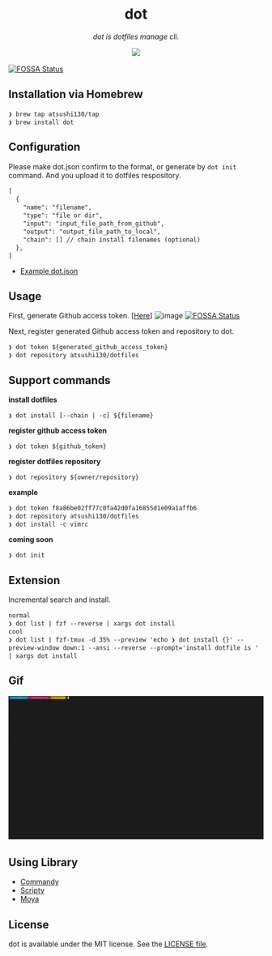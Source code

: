 <p align="center">
    <h1 align="center">dot</h1>
</p1>

<p align="center"><i>dot is dotfiles manage cli.</i></p>

<p align="center">
    <a href=".license-mit"><img src="https://img.shields.io/badge/license-MIT-blue.svg"></a> 
</p>


[![FOSSA Status](https://app.fossa.io/api/projects/git%2Bgithub.com%2Fatsushi130%2Fdot.svg?type=large)](https://app.fossa.io/projects/git%2Bgithub.com%2Fatsushi130%2Fdot?ref=badge_large)

## Installation via Homebrew
```console
❯ brew tap atsushi130/tap
❯ brew install dot
```

## Configuration
Please make dot.json confirm to the format, or generate by `dot init` command. And you upload it to dotfiles respository.
```
[
  {
    "name": "filename",
    "type": "file or dir",
    "input": "input_file_path_from_github",
    "output": "output_file_path_to_local",
    "chain": [] // chain install filenames (optional)
  },
]
```

- [Example dot.json](https://github.com/atsushi130/dotfiles/blob/master/dot.json)

## Usage
First, generate Github access token. [[Here](https://github.com/settings/tokens/new)]
![image](https://user-images.githubusercontent.com/11363154/55290785-9526c000-5412-11e9-92cc-861da7248307.png)
[![FOSSA Status](https://app.fossa.io/api/projects/git%2Bgithub.com%2Fatsushi130%2Fdot.svg?type=shield)](https://app.fossa.io/projects/git%2Bgithub.com%2Fatsushi130%2Fdot?ref=badge_shield)

Next, register generated Github access token and repository to dot.
```console
❯ dot token ${generated_github_access_token}
❯ dot repository atsushi130/dotfiles
```

## Support commands

**install dotfiles**  
```console
❯ dot install [--chain | -c] ${filename}
```

**register github access token**  
```console
❯ dot token ${github_token}
```

**register dotfiles repository**  
```console
❯ dot repository ${owner/repository}
```

**example**
```console
❯ dot token f8a86be02ff77c0fa42d0fa16855d1e09a1affb6
❯ dot repository atsushi130/dotfiles
❯ dot install -c vimrc
```

**coming soon**
```console
❯ dot init
```

## Extension
Incremental search and install.  
```console
normal
❯ dot list | fzf --reverse | xargs dot install
cool
❯ dot list | fzf-tmux -d 35% --preview 'echo ❯ dot install {}' --preview-window down:1 --ansi --reverse --prompt='install dotfile is ' | xargs dot install
```

## Gif
<img src="./resources/dot.gif" />

## Using Library
- [Commandy](https://github.com/atsushi130/Commandy)
- [Scripty](https://github.com/atsushi130/Scripty)
- [Moya](https://github.com/Moya/Moya)

## License
dot is available under the MIT license. See the [LICENSE file](https://github.com/atsushi130/dot/blob/master/license-mit).